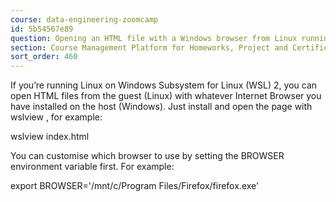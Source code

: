```yaml
---
course: data-engineering-zoomcamp
id: 5b54567e89
question: Opening an HTML file with a Windows browser from Linux running on WSL
section: Course Management Platform for Homeworks, Project and Certificate
sort_order: 460
---
```


If you’re running Linux on Windows Subsystem for Linux (WSL) 2, you can open HTML files from the guest (Linux) with whatever Internet Browser you have installed on the host (Windows). Just install  and open the page with wslview <file>, for example:

wslview index.html

You can customise which browser to use by setting the BROWSER environment variable first. For example:

export BROWSER='/mnt/c/Program Files/Firefox/firefox.exe'

